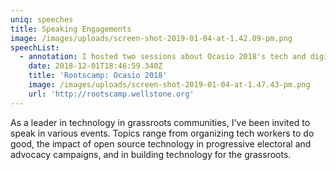 ```yaml
---
uniq: speeches
title: Speaking Engagements
image: /images/uploads/screen-shot-2019-01-04-at-1.42.09-pm.png
speechList:
  - annotation: I hosted two sessions about Ocasio 2018's tech and digital work.
    date: 2018-12-01T18:46:59.340Z
    title: 'Rootscamp: Ocasio 2018'
    image: /images/uploads/screen-shot-2019-01-04-at-1.47.43-pm.png
    url: 'http://rootscamp.wellstone.org'
---
```

As a leader in technology in grassroots communities, I've been invited to speak in various events. Topics range from organizing tech workers to do good, the impact of open source technology in progressive electoral and advocacy campaigns, and in building technology for the grassroots.
